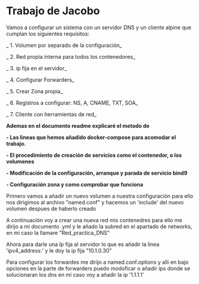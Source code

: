 # Trabajo de Jacobo

Vamos a configurar un sistema con un servidor DNS y un cliente alpine que cumplan los siguientes requisitos:

_ 1. Volumen por separado de la configuración_

_ 2. Red propia interna para todos los contenedores_

_ 3. ip fija en el servidor_

_ 4. Configurar Forwarders_

_ 5. Crear Zona propia_

_ 6. Registros a configurar: NS, A, CNAME, TXT, SOA_

_ 7. Cliente con herramientas de red_





**Ademas en el documento readme explicaré el metodo de**

**- Las lineas que hemos añadido docker-compose para acomodar el trabajo.**

**- El procedimiento de creación de servicios como el contenedor, o los volumenes**

**- Modificación de la configuración, arranque y parada de servicio bind9**

**- Configuración zona y como comprobar que funciona**



Primero vamos a añadir un nuevo volumen a nuestra configuración para ello nos dirigimos al archivo "named.conf" y hacemos un 'include' del nuevo volumen despues de haberlo creado

A continuación voy a crear una nueva red mis contenedres para ello me dirijo a mi documento .yml y le añado la subred en el apartado de networks, en mi caso la llamare "Red_practica_DNS"

Ahora para darle una Ip fija al servidor lo que es añadir la linea 'ipv4_address:' y le doy la ip fija "10.1.0.30" 

Para configurar los forwardes me dirijo a named.conf.options y alli en bajo opciones en la parte de forwarders puedo modoficar o añadir ips donde se solucionaran los dns en mi caso voy  a añadir la ip '1.1.1.1'




